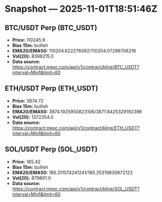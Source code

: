 # Snapshot — 2025-11-01T18:51:46Z

## BTC/USDT Perp (BTC_USDT)
- **Price:** 110245.9
- **Bias 15m:** bullish
- **EMA20/EMA50:** 110204.622276082/110204.07296706218
- **Vol(20):** 8396215.0
- **Data source:** https://contract.mexc.com/api/v1/contract/kline/BTC_USDT?interval=Min1&limit=60

## ETH/USDT Perp (ETH_USDT)
- **Price:** 3874.72
- **Bias 15m:** bullish
- **EMA20/EMA50:** 3874.1925950823106/3871.8425329192396
- **Vol(20):** 1372354.0
- **Data source:** https://contract.mexc.com/api/v1/contract/kline/ETH_USDT?interval=Min1&limit=60

## SOL/USDT Perp (SOL_USDT)
- **Price:** 185.42
- **Bias 15m:** bullish
- **EMA20/EMA50:** 185.311074241241/185.25319830672123
- **Vol(20):** 879801.0
- **Data source:** https://contract.mexc.com/api/v1/contract/kline/SOL_USDT?interval=Min1&limit=60
